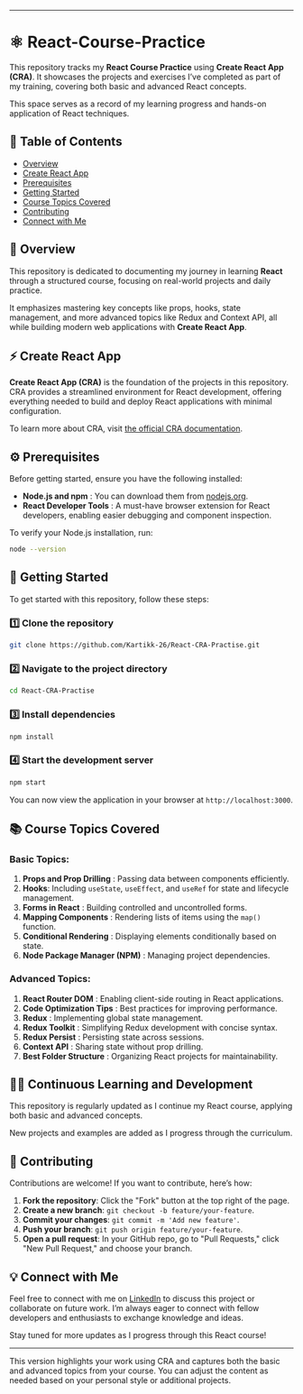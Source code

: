 
---

# ⚛️ React-Course-Practice

This repository tracks my **React Course Practice** using **Create React App (CRA)**. It showcases the projects and exercises I’ve completed as part of my training, covering both basic and advanced React concepts. 

This space serves as a record of my learning progress and hands-on application of React techniques.

## 📑 Table of Contents
- [Overview](#-overview)
- [Create React App](#-create-react-app)
- [Prerequisites](#-prerequisites)
- [Getting Started](#-getting-started)
- [Course Topics Covered](#-course-topics-covered)
- [Contributing](#-contributing)
- [Connect with Me](#-connect-with-me)

## 📝 Overview

This repository is dedicated to documenting my journey in learning **React** through a structured course, focusing on real-world projects and daily practice. 

It emphasizes mastering key concepts like props, hooks, state management, and more advanced topics like Redux and Context API, all while building modern web applications with **Create React App**.

## ⚡ Create React App

**Create React App (CRA)** is the foundation of the projects in this repository. CRA provides a streamlined environment for React development, offering everything needed to build and deploy React applications with minimal configuration.

To learn more about CRA, visit [the official CRA documentation](https://create-react-app.dev/docs/getting-started).

## ⚙️ Prerequisites

Before getting started, ensure you have the following installed:

- **Node.js and npm** : You can download them from [nodejs.org](https://nodejs.org/).
- **React Developer Tools** : A must-have browser extension for React developers, enabling easier debugging and component inspection.

To verify your Node.js installation, run:

```bash
node --version
```

## 💬 Getting Started

To get started with this repository, follow these steps:

### 1️⃣ Clone the repository

```bash
git clone https://github.com/Kartikk-26/React-CRA-Practise.git
```

### 2️⃣ Navigate to the project directory

```bash
cd React-CRA-Practise
```

### 3️⃣ Install dependencies

```bash
npm install
```

### 4️⃣ Start the development server

```bash
npm start
```

You can now view the application in your browser at `http://localhost:3000`.

## 📚 Course Topics Covered

### Basic Topics:

1. **Props and Prop Drilling** : Passing data between components efficiently.
2. **Hooks**: Including `useState`, `useEffect`, and `useRef` for state and lifecycle management.
3. **Forms in React** : Building controlled and uncontrolled forms.
4. **Mapping Components** : Rendering lists of items using the `map()` function.
5. **Conditional Rendering** : Displaying elements conditionally based on state.
6. **Node Package Manager (NPM)** : Managing project dependencies.

### Advanced Topics:

1. **React Router DOM** : Enabling client-side routing in React applications.
2. **Code Optimization Tips** : Best practices for improving performance.
3. **Redux** : Implementing global state management.
4. **Redux Toolkit** : Simplifying Redux development with concise syntax.
5. **Redux Persist** : Persisting state across sessions.
6. **Context API** : Sharing state without prop drilling.
7. **Best Folder Structure** : Organizing React projects for maintainability.

## 👨‍💻 Continuous Learning and Development

This repository is regularly updated as I continue my React course, applying both basic and advanced concepts. 

New projects and examples are added as I progress through the curriculum.

## 🤝 Contributing

Contributions are welcome! If you want to contribute, here’s how:

1. **Fork the repository**: Click the "Fork" button at the top right of the page.
2. **Create a new branch**: `git checkout -b feature/your-feature`.
3. **Commit your changes**: `git commit -m 'Add new feature'`.
4. **Push your branch**: `git push origin feature/your-feature`.
5. **Open a pull request**: In your GitHub repo, go to "Pull Requests," click "New Pull Request," and choose your branch.

## 💡 Connect with Me

Feel free to connect with me on [LinkedIn](https://www.linkedin.com/in/-kartikjain/) to discuss this project or collaborate on future work. I’m always eager to connect with fellow developers and enthusiasts to exchange knowledge and ideas.

Stay tuned for more updates as I progress through this React course!

--- 

This version highlights your work using CRA and captures both the basic and advanced topics from your course. You can adjust the content as needed based on your personal style or additional projects.